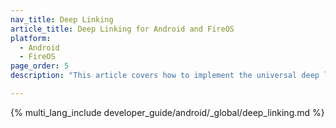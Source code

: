 ```yaml
---
nav_title: Deep Linking
article_title: Deep Linking for Android and FireOS
platform: 
  - Android
  - FireOS
page_order: 5
description: "This article covers how to implement the universal deep linking delegate for your Android or FireOS app, as well as examples on how to deep link to app settings."

---
```


{% multi_lang_include developer_guide/android/_global/deep_linking.md %}
